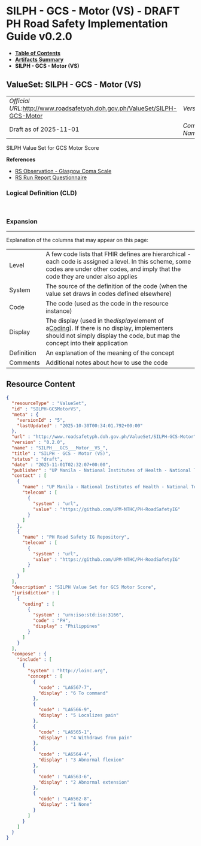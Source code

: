 # SILPH - GCS - Motor (VS) - DRAFT PH Road Safety Implementation Guide v0.2.0

* [**Table of Contents**](toc.md)
* [**Artifacts Summary**](artifacts.md)
* **SILPH - GCS - Motor (VS)**

## ValueSet: SILPH - GCS - Motor (VS) 

| | |
| :--- | :--- |
| *Official URL*:http://www.roadsafetyph.doh.gov.ph/ValueSet/SILPH-GCS-Motor | *Version*:0.2.0 |
| Draft as of 2025-11-01 | *Computable Name*:SILPH___GCS___Motor__VS_ |

 
SILPH Value Set for GCS Motor Score 

 **References** 

* [RS Observation - Glasgow Coma Scale](StructureDefinition-rs-observation-gcs.md)
* [RS Run Report Questionnaire](Questionnaire-RSRunReportQuestionnaire.md)

### Logical Definition (CLD)

 

### Expansion

-------

 Explanation of the columns that may appear on this page: 

| | |
| :--- | :--- |
| Level | A few code lists that FHIR defines are hierarchical - each code is assigned a level. In this scheme, some codes are under other codes, and imply that the code they are under also applies |
| System | The source of the definition of the code (when the value set draws in codes defined elsewhere) |
| Code | The code (used as the code in the resource instance) |
| Display | The display (used in the*display*element of a[Coding](http://hl7.org/fhir/R4/datatypes.html#Coding)). If there is no display, implementers should not simply display the code, but map the concept into their application |
| Definition | An explanation of the meaning of the concept |
| Comments | Additional notes about how to use the code |



## Resource Content

```json
{
  "resourceType" : "ValueSet",
  "id" : "SILPH-GCSMotorVS",
  "meta" : {
    "versionId" : "5",
    "lastUpdated" : "2025-10-30T00:34:01.792+00:00"
  },
  "url" : "http://www.roadsafetyph.doh.gov.ph/ValueSet/SILPH-GCS-Motor",
  "version" : "0.2.0",
  "name" : "SILPH___GCS___Motor__VS_",
  "title" : "SILPH - GCS - Motor (VS)",
  "status" : "draft",
  "date" : "2025-11-01T02:32:07+00:00",
  "publisher" : "UP Manila - National Institutes of Health - National Telehealth Center",
  "contact" : [
    {
      "name" : "UP Manila - National Institutes of Health - National Telehealth Center",
      "telecom" : [
        {
          "system" : "url",
          "value" : "https://github.com/UPM-NTHC/PH-RoadSafetyIG"
        }
      ]
    },
    {
      "name" : "PH Road Safety IG Repository",
      "telecom" : [
        {
          "system" : "url",
          "value" : "https://github.com/UPM-NTHC/PH-RoadSafetyIG"
        }
      ]
    }
  ],
  "description" : "SILPH Value Set for GCS Motor Score",
  "jurisdiction" : [
    {
      "coding" : [
        {
          "system" : "urn:iso:std:iso:3166",
          "code" : "PH",
          "display" : "Philippines"
        }
      ]
    }
  ],
  "compose" : {
    "include" : [
      {
        "system" : "http://loinc.org",
        "concept" : [
          {
            "code" : "LA6567-7",
            "display" : "6 To command"
          },
          {
            "code" : "LA6566-9",
            "display" : "5 Localizes pain"
          },
          {
            "code" : "LA6565-1",
            "display" : "4 Withdraws from pain"
          },
          {
            "code" : "LA6564-4",
            "display" : "3 Abnormal flexion"
          },
          {
            "code" : "LA6563-6",
            "display" : "2 Abnormal extension"
          },
          {
            "code" : "LA6562-8",
            "display" : "1 None"
          }
        ]
      }
    ]
  }
}

```
